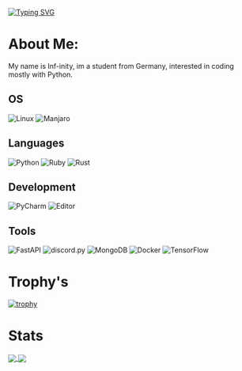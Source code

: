 [![Typing SVG](https://readme-typing-svg.herokuapp.com?font=times+new+roman&size=50&color=8622F7&vCenter=true&width=1000&lines=I'm+Infinity,+Hello+There!;I+like+Python+and+Anime)](https://git.io/typing-svg)


# About Me:

My name is Inf-inity, im a student from Germany, interested in coding mostly with Python.
 
 
 ## OS
![Linux](https://img.shields.io/badge/OS-Linux-purple?style=flat&logo=linux&logoColor=white)
![Manjaro](https://img.shields.io/badge/Distro-Manjaro-purple?style=flat&logo=manjaro&logoColor=white)


## Languages
![Python](https://img.shields.io/badge/-Python-blue?style=flat&logo=python&logoColor=white)
![Ruby](https://img.shields.io/badge/-Ruby-lightblue?style=flat&logo=ruby&logoColor=white)
![Rust](https://img.shields.io/badge/-Rust-lightblue?style=flat&logo=rust&logoColor=white)


## Development
![PyCharm](https://img.shields.io/badge/IDE-PyCharm-darkblue?style=flat&logo=pycharm&logoColor=white)
![Editor](https://img.shields.io/badge/Editor-VisualStudioCode-darkblue?style=flat&logo=visualstudiocode&logoColor=white)


## Tools
![FastAPI](https://img.shields.io/badge/Framework-FastAPI-red?style=flat&logo=fastapi&logoColor=white)
![discord.py](https://img.shields.io/badge/DiscordWrapper-discord.py-red?style=flat&logo=discord&logoColor=white)
![MongoDB](https://img.shields.io/badge/Database-MongoDB-red?style=flat&logo=MongoDB&logoColor=white)
![Docker](https://img.shields.io/badge/Container-Docker-red?style=flat&logo=docker&logoColor=white)
![TensorFlow](https://img.shields.io/badge/ML-TensorFlow-red?style=flat&logo=tensorflow&logoColor=white)


# Trophy's

[![trophy](https://github-profile-trophy.vercel.app/?username=inf-inity&theme=darkhub&no-bg=true&margin-w=20)](https://github.com/ryo-ma/github-profile-trophy)


# Stats

<a href="https://github.com/anuraghazra/github-readme-stats">
  <img align="center" src=https://github-readme-stats.vercel.app/api?username=Inf-inity&theme=midnight-purple&show_icons=true&include_all_commits=true"/>
</a>
<a href="https://github.com/anuraghazra/github-readme-stats">
  <img align="center" src="https://github-readme-stats.vercel.app/api/top-langs/?username=Inf-inity&theme=midnight-purple&show_icons=true&layout=compact&hide=go"/>
</a>
